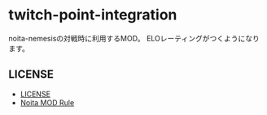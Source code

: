 # twitch-point-integration

noita-nemesisの対戦時に利用するMOD。
ELOレーティングがつくようになります。

## LICENSE

- [LICENSE](LICENSE.md)
- [Noita MOD Rule](docs/NOITA_MOD_RULES.md)
